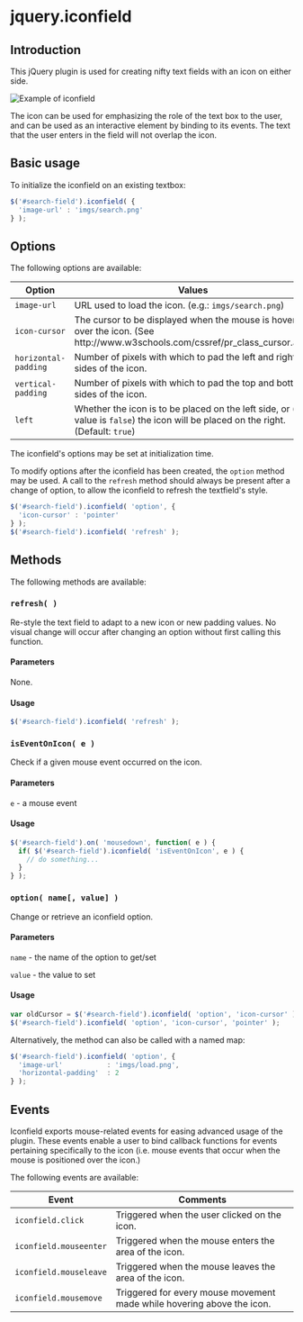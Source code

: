 # jquery.iconfield

## Introduction

This jQuery plugin is used for creating nifty text fields with an icon on either side.

![Example of iconfield](https://raw.github.com/yotamofek/jquery.iconfield/master/docs/iconfield.png)

The icon can be used for emphasizing the role of the text box to the user,
and can be used as an interactive element by binding to its events.
The text that the user enters in the field will not overlap the icon.

## Basic usage

To initialize the iconfield on an existing textbox:
```javascript
$('#search-field').iconfield( {
  'image-url' : 'imgs/search.png'
} );
```

## Options

The following options are available:
<table>
  <thead>
    <tr>
      <th>Option</th>
      <th>Values</th>
    </tr>
  </thead>
  <tbody>
    <tr>
      <td><code>image-url</code></td>
      <td>URL used to load the icon. (e.g.: <code>imgs/search.png</code>)</td>
    </tr>
    <tr>
      <td><code>icon-cursor</code></td>
      <td>The cursor to be displayed when the mouse is hovering over the icon. (See http://www.w3schools.com/cssref/pr_class_cursor.asp)</td>
    </tr>
    <tr>
      <td><code>horizontal-padding</code></td>
      <td>Number of pixels with which to pad the left and right sides of the icon.</td>
    </tr>
    <tr>
      <td><code>vertical-padding</code></td>
      <td>Number of pixels with which to pad the top and bottom sides of the icon.</td>
    </tr>
    <tr>
      <td><code>left</code></td>
      <td>Whether the icon is to be placed on the left side, or (if value is <code>false</code>) the icon will be placed on the right. (Default: <code>true</code>)</td>
    </tr>
  </tbody>
</table>

The iconfield's options may be set at initialization time.

To modify options after the iconfield has been created, the `option` method may be used.
A call to the `refresh` method should always be present after a change of option, to allow the iconfield to refresh the textfield's style.
```javascript
$('#search-field').iconfield( 'option', {
  'icon-cursor' : 'pointer'
} );
$('#search-field').iconfield( 'refresh' );
```

## Methods

The following methods are available:
### `refresh( )`
Re-style the text field to adapt to a new icon or new padding values.
No visual change will occur after changing an option without first calling this function.

#### Parameters
None.

#### Usage
```javascript
$('#search-field').iconfield( 'refresh' );
```

### `isEventOnIcon( e )`
Check if a given mouse event occurred on the icon.

#### Parameters
`e` - a mouse event

#### Usage
```javascript
$('#search-field').on( 'mousedown', function( e ) {
  if( $('#search-field').iconfield( 'isEventOnIcon', e ) {
    // do something...
  }
} );
```

### `option( name[, value] )`
Change or retrieve an iconfield option.

#### Parameters
`name` - the name of the option to get/set

`value` - the value to set

#### Usage
```javascript
var oldCursor = $('#search-field').iconfield( 'option', 'icon-cursor' );
$('#search-field').iconfield( 'option', 'icon-cursor', 'pointer' );
```
Alternatively, the method can also be called with a named map:
```javascript
$('#search-field').iconfield( 'option', {
  'image-url'           : 'imgs/load.png',
  'horizontal-padding'  : 2
} );
```

## Events

Iconfield exports mouse-related events for easing advanced usage of the plugin.
These events enable a user to bind callback functions for events pertaining specifically to the icon
(i.e. mouse events that occur when the mouse is positioned over the icon.)

The following events are available:
<table>
  <thead>
    <tr>
      <th>Event</th>
      <th>Comments</th>
    </tr>
  </thead>
  <tbody>
    <tr>
      <td><code>iconfield.click</code></td>
      <td>Triggered when the user clicked on the icon.</td>
    </tr>
    <tr>
      <td><code>iconfield.mouseenter</code></td>
      <td>Triggered when the mouse enters the area of the icon.</td>
    </tr>
    <tr>
      <td><code>iconfield.mouseleave</code></td>
      <td>Triggered when the mouse leaves the area of the icon.</td>
    </tr>
    <tr>
      <td><code>iconfield.mousemove</code></td>
      <td>Triggered for every mouse movement made while hovering above the icon.</td>
    </tr>
  </tbody>
</table>
